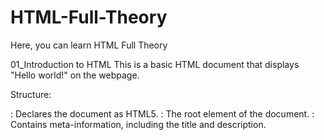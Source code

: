 # HTML-Full-Theory
Here, you can learn HTML Full Theory

01_Introduction to HTML
This is a basic HTML document that displays "Hello world!" on the webpage.

Structure:
<!DOCTYPE html>: Declares the document as HTML5.
<html>: The root element of the document.
<head>: Contains meta-information, including the title and description.
<title>: Sets the webpage title (shown in the browser tab).
<meta>: Provides a description of the webpage for search engines.
<body>: Contains the visible content of the webpage.
<h1>: Displays the main heading on the page.